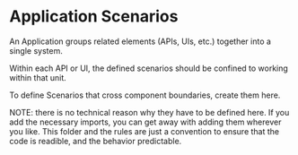 # Application Scenarios

An Application groups related elements (APIs, UIs, etc.) together into a single system.  

Within each API or UI, the defined scenarios should be confined to working within that unit.

To define Scenarios that cross component boundaries, create them here.

NOTE: there is no technical reason why they have to be defined here.  If you add the necessary imports, you can get away with adding them wherever you like.  This folder and the rules are just a convention to ensure that the code is readible, and the behavior predictable.